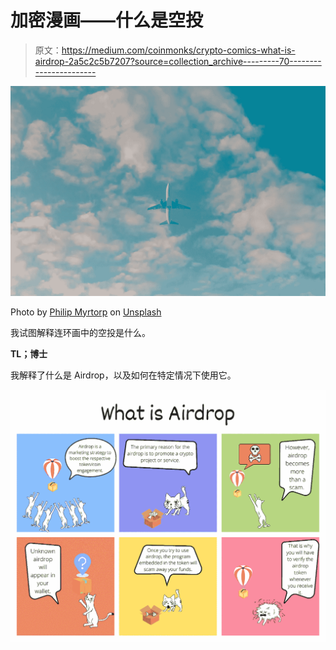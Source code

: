 # 加密漫画——什么是空投

> 原文：<https://medium.com/coinmonks/crypto-comics-what-is-airdrop-2a5c2c5b7207?source=collection_archive---------70----------------------->

![](img/26e2de6b7a507b94d3f4eb384ec6e0a7.png)

Photo by [Philip Myrtorp](https://unsplash.com/@philipmyr?utm_source=unsplash&utm_medium=referral&utm_content=creditCopyText) on [Unsplash](https://unsplash.com/s/photos/airplane?utm_source=unsplash&utm_medium=referral&utm_content=creditCopyText)

我试图解释连环画中的空投是什么。

**TL；博士**

我解释了什么是 Airdrop，以及如何在特定情况下使用它。

![](img/1550124ae51823fb943e12fe22dd8e8a.png)